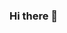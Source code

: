 ### Hi there 👋

<!--
**Sanjay-13/Sanjay-13** is a ✨ _special_ ✨ repository because its `README.md` (this file) appears on your GitHub profile.

Here are some ideas to get you started:

- 🔭 I’m currently working on solving problems using Machine Learning and Deep Learning Concepts with Python.
- 🌱 I’m currently learning Machine Learning concepts using Python, Flask for deploying those Models.
- 👯 I’m looking to collaborate on projects dealing with the above mentioned concepts.
- You can reach me at sanjaysaripalli96@gmail.com
